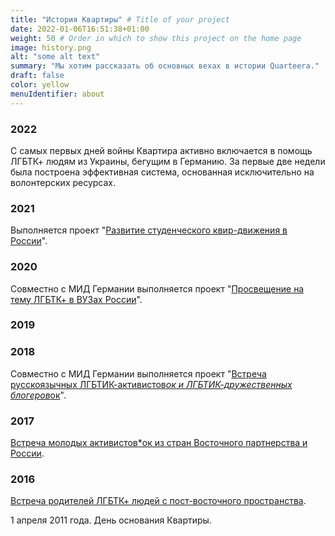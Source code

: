 ```yaml
---
title: "История Квартиры" # Title of your project
date: 2022-01-06T16:51:38+01:00
weight: 50 # Order in which to show this project on the home page
image: history.png
alt: "some alt text"
summary: "Мы хотим рассказать об основных вехах в истории Quarteera."
draft: false
color: yellow
menuIdentifier: about
---
```


### 2022
С самых первых дней войны Квартира активно включается в помощь ЛГБТК+ людям из Украины, бегущим в Германию. За первые две недели была построена эффективная система, основанная исключительно на волонтерских ресурсах.

### 2021
 Выполняется проект "[Развитие студенческого квир-движения в России](https://deploy-preview-6--quarteera-site-dev.netlify.app/projects/qib2021/)". 

### 2020
Совместно с МИД Германии выполняется проект "[Просвещение на тему ЛГБТК+ в ВУЗах России](https://qib20.quarteera.de/)".

### 2019

### 2018
Совместно с МИД Германии выполняется проект "[Встреча русскоязычных ЛГБТИК-активистов*ок и ЛГБТИК-дружественных блогеров*ок](https://qib18.quarteera.de/)". 

### 2017
[Встреча молодых активистов*ок из стран Восточного партнерства и России](https://qib17.quarteera.de/).

### 2016
[Встреча родителей ЛГБТК+ людей с пост-восточного пространства](http://quarteera.tilda.ws/). 


1 апреля 2011 года. День основания Квартиры.